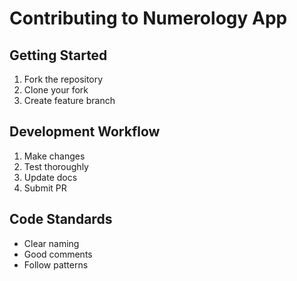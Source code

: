 # Contributing to Numerology App

## Getting Started
1. Fork the repository
2. Clone your fork
3. Create feature branch

## Development Workflow
1. Make changes
2. Test thoroughly
3. Update docs
4. Submit PR

## Code Standards
- Clear naming
- Good comments
- Follow patterns
